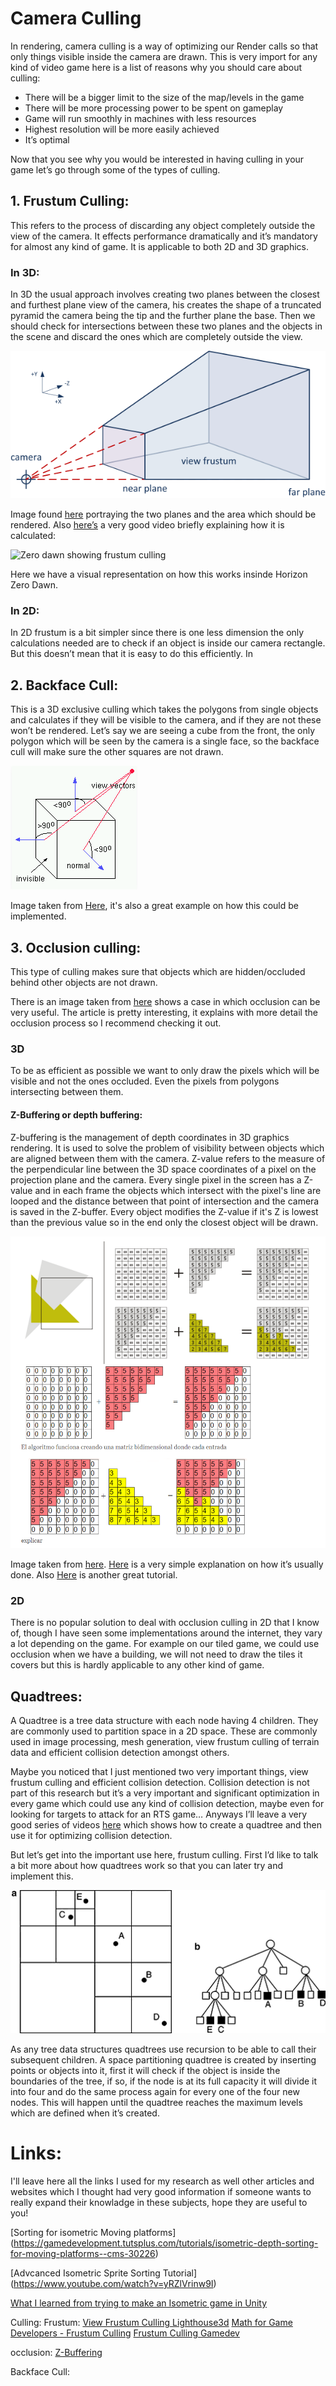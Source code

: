 # Camera Culling

In rendering, camera culling is a way of optimizing our Render calls so that only things visible inside the camera are drawn. This is very import for any kind of video game here is a list of reasons why you should care about culling:

+ There will be a bigger limit to the size of the map/levels in the game
+ There will be more processing power to be spent on gameplay
+ Game will run smoothly in machines with less resources
+ Highest resolution will be more easily achieved
+ It’s optimal

Now that you see why you would be interested in having culling in your game let’s go through some of the types of culling.

## 1. Frustum Culling: 
This refers to the process of discarding any object completely outside the view of the camera. It effects performance dramatically and it’s mandatory for almost any kind of game. It is applicable to both 2D and 3D graphics.

### In 3D:
In 3D the usual approach involves creating two planes between the closest and furthest plane view of the camera, his creates the shape of a truncated pyramid the camera being the tip and the further plane the base. Then we should check for intersections between these two planes and the objects in the scene and discard the ones which are completely outside the view.

![frustum culling](https://raw.githubusercontent.com/paupedra/Sprite-Ordering-and-Camera-Culling/master/docs/images/frustum_culling_1.png "Frustum CUlling Pyramid")

Image found [here](https://murlengine.com/tutorials/en/tut0101_cube.php) portraying the two planes and the area which should be rendered. Also [here’s](https://www.youtube.com/watch?v=4p-E_31XOPM) a very good video briefly explaining how it is calculated:

![Zero dawn showing frustum culling](https://raw.githubusercontent.com/paupedra/Sprite-Ordering-and-Camera-Culling/master/docs/images/zero_dawn_gif.gif)

Here we have a visual representation on how this works insinde Horizon Zero Dawn.

### In 2D:
In 2D frustum is a bit simpler since there is one less dimension the only calculations needed are to check if an object is inside our camera rectangle. But this doesn’t mean that it is easy to do this efficiently. In

## 2. Backface Cull:
This is a 3D exclusive culling which takes the polygons from single objects and calculates if they will be visible to the camera, and if they are not these won’t be rendered. Let’s say we are seeing a cube from the front, the only polygon which will be seen by the camera is a single face, so the backface cull will make sure the other squares are not drawn.

![backface_cull](https://raw.githubusercontent.com/paupedra/Sprite-Ordering-and-Camera-Culling/master/docs/images/backface_culling_1.PNG "Backface Cull calculus example")

Image taken from [Here](https://www.gamedev.net/tutorials/_/technical/graphics-programming-and-theory/3d-backface-culling-r1088/), it's also a great example on how this could be implemented.

## 3. Occlusion culling: 
This type of culling makes sure that objects which are hidden/occluded behind other objects are not drawn. 

There is an image taken from [here](https://www.gamasutra.com/view/feature/131801/occlusion_culling_algorithms.php) shows a case in which occlusion can be very useful. The article is pretty interesting, it explains with more detail the occlusion process so I recommend checking it out.

### 3D
To be as efficient as possible we want to only draw the pixels which will be visible and not the ones occluded. Even the pixels from polygons intersecting between them.

#### Z-Buffering or depth buffering:
Z-buffering is the management of depth coordinates in 3D graphics rendering. It is used to solve the problem of visibility between objects which are aligned between them with the camera. Z-value refers to the measure of the perpendicular line between the 3D space coordinates of a pixel on the projection plane and the camera. Every single pixel in the screen has a Z-value and in each frame the objects which intersect with the pixel's line are looped and the distance between that point of intersection and the camera is saved in the Z-buffer. Every object modifies the Z-value if it's Z is lowest than the previous value so in the end only the closest object will be drawn.

![Z-Buffering](https://raw.githubusercontent.com/paupedra/Sprite-Ordering-and-Camera-Culling/master/docs/images/Z-Buffering_1.PNG "Z-Buffering algorithm simplification")

Image taken from [here](https://larranaga.github.io/Blog/). [Here](https://www.youtube.com/watch?v=yhwg_O5HBwQ) is a very simple explanation on how it’s usually done. Also [Here](https://www.youtube.com/watch?v=HyVc0X9JKpg) is another great tutorial.

### 2D
There is no popular solution to deal with occlusion culling in 2D that I know of, though I have seen some implementations around the internet, they vary a lot depending on the game. For example on our tiled game, we could use occlusion when we have a building, we will not need to draw the tiles it covers but this is hardly applicable to any other kind of game.

## Quadtrees:

A Quadtree is a tree data structure with each node having 4 children. They are commonly used to partition space in a 2D space. These are commonly used in image processing, mesh generation, view frustum culling of terrain data and efficient collision detection amongst others.

Maybe you noticed that I just mentioned two very important things, view frustum culling and efficient collision detection. Collision detection is not part of this research but it’s a very important and significant optimization in every game which could use any kind of collision detection, maybe even for looking for targets to attack for an RTS game… Anyways I’ll leave a very good series of videos [here](https://www.youtube.com/watch?v=z0YFFg_nBjw&t=799s) which shows how to create a quadtree and then use it for optimizing collision detection.

But let’s get into the important use here, frustum culling. First I’d like to talk a bit more about how quadtrees work so that you can later try and implement this.

![Quadtree space partition](https://raw.githubusercontent.com/paupedra/Sprite-Ordering-and-Camera-Culling/master/docs/images/Quadtrees_1.png "QUadtree space partition")

As any tree data structures quadtrees use recursion to be able to call their subsequent children. A space partitioning quadtree is created by inserting points or objects into it, first it will check if the object is inside the boundaries of the tree, if so, if the node is at its full capacity it will divide it into four and do the same process again for every one of the four new nodes. This will happen until the quadtree reaches the maximum levels which are defined when it’s created.

# Links:

I'll leave here all the links I used for my research as well other articles and websites which I thought had very good information if someone wants to really expand their knowladge in these subjects, hope they are useful to you!

[Sorting for isometric Moving platforms] (https://gamedevelopment.tutsplus.com/tutorials/isometric-depth-sorting-for-moving-platforms--cms-30226)

[Advcanced Isometric Sprite Sorting Tutorial] (https://www.youtube.com/watch?v=yRZlVrinw9I)

[What I learned from trying to make an Isometric game in Unity](https://www.gamasutra.com/blogs/MartinPane/20170309/290889/What_I_learned_from_trying_to_make_an_Isometric_game_in_Unity.php)


Culling:
Frustum:
[View Frustum Culling Lighthouse3d](http://www.lighthouse3d.com/tutorials/view-frustum-culling/)
[Math for Game Developers - Frustum Culling](https://www.youtube.com/watch?v=4p-E_31XOPM)
[Frustum Culling Gamedev](https://www.gamedev.net/tutorials/programming/general-and-gameplay-programming/frustum-culling-r4613/)

occlusion:
[Z-Buffering](https://larranaga.github.io/Blog/)
[](https://www.gamasutra.com/view/feature/131801/occlusion_culling_algorithms.php)
[](https://en.wikipedia.org/wiki/Painter%27s_algorithm)
[](https://en.wikipedia.org/wiki/Z-buffering)
[](https://www.gamesindustry.biz/articles/2016-12-07-overview-on-popular-occlusion-culling-techniques)

Backface Cull:
[](https://www.gamedev.net/tutorials/_/technical/graphics-programming-and-theory/3d-backface-culling-r1088/)


[](https://sherzock.github.io/Sprite-Ordering-and-Camera-Culling/)
[](https://christt105.github.io/Sprite_Ordering_and_Camera_Culling_Personal_Research/)
[](https://ferba93.github.io/Camera-Culling-and-Sprite-Ordering/)
[](https://gamedev.stackexchange.com/questions/25896/how-do-i-find-which-isometric-tiles-are-inside-the-cameras-current-view)
[](https://forum.yoyogames.com/index.php?threads/smart-isometric-drawing-order.57356/)
[](https://en.wikipedia.org/wiki/Video_game_graphics#Top-down_perspective)
